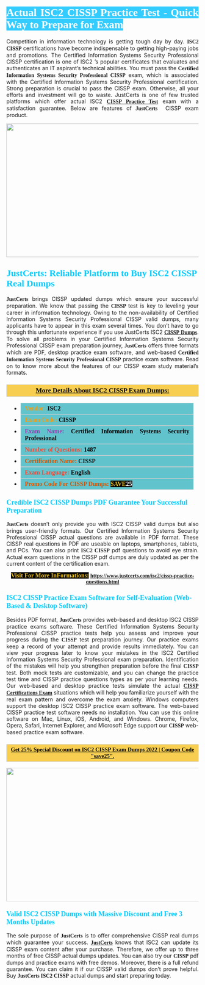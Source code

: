 <h1 style="text-align: justify;"><span style="color:#ffffff;"><span style="font-family:Georgia,serif;"><strong><span style="background-color:#33ccff;">Actual ISC2 CISSP Practice Test - Quick Way to Prepare for Exam</span></strong></span></span></h1>

<p style="text-align: justify;">Competition in information technology is getting tough day by day. <span style="font-family:Georgia,serif;"><strong>ISC2 CISSP</strong></span> certifications have become indispensable to getting high-paying jobs and promotions. The Certified Information Systems Security Professional CISSP certification is one of ISC2 ’s popular certificates that evaluates and authenticates an IT aspirant’s technical abilities. You must pass the <span style="font-family:Georgia,serif;"><strong>Certified Information Systems Security Professional CISSP</strong></span> exam, which is associated with the Certified Information Systems Security Professional certification. Strong preparation is crucial to pass the CISSP exam. Otherwise, all your efforts and investment will go to waste. JustCerts is one of few trusted platforms which offer actual ISC2 <span style="font-size:14px;"><span style="font-family:Georgia,serif;"><strong><a href="https://www.justcerts.com/isc2/cissp-practice-questions.html">CISSP Practice Test</a></strong></span></span> exam with a satisfaction guarantee. Below are features of <span style="font-size:14px;"><span style="font-family:Georgia,serif;"><strong>JustCerts</strong></span></span>  CISSP exam product.</p>

<p style="text-align: center;"><a href="https://www.justcerts.com/isc2/cissp-practice-questions.html"><img alt="" src="https://i.imgur.com/tWVNC2Y.jpg" style="width: 720px; height: 350px;" /></a></p>

<h2 style="margin-right:0in; margin-left:0in"><span style="color:#00ccff;"><span style="font-family:Georgia,serif;"><strong><span style="font-size:18pt">JustCerts: Reliable Platform to Buy ISC2 CISSP Real Dumps</span></strong></span></span></h2>

<p style="text-align: justify;"><span style="font-size:14px;"><span style="font-family:Georgia,serif;"><strong>JustCerts</strong></span></span> brings CISSP updated dumps which ensure your successful preparation. We know that passing the <span style="font-family:Georgia,serif;"><strong>CISSP </strong></span> test is key to leveling your career in information technology. Owing to the non-availability of Certified Information Systems Security Professional CISSP valid dumps, many applicants have to appear in this exam several times. You don’t have to go through this unfortunate experience if you use JustCerts ISC2 <a href="https://www.justcerts.com/isc2/cissp-practice-questions.html"><span style="font-family:Georgia,serif;"><strong>CISSP Dumps</strong></span></a>. To solve all problems in your Certified Information Systems Security Professional CISSP exam preparation journey, <strong><span style="font-size:14px;"><span style="font-family:Georgia,serif;">JustCerts</span></span></strong> offers three formats which are PDF, desktop practice exam software, and web-based <span style="font-family:Georgia,serif;"><strong>Certified Information Systems Security Professional CISSP</strong></span> practice exam software. Read on to know more about the features of our CISSP exam study material’s formats.</p>

<h3 style="background: #f7ce50; border: 1px solid rgb(204, 204, 204); padding: 5px 10px; text-align: center;"><span style="font-family:Georgia,serif;"><u><u><span style="color:#000000;"><span style="font-size:11pt"><span style="line-height:normal"><b><span style="font-size:13.0pt"><span cambria="">More Details About ISC2 CISSP Exam Dumps:</span></span></b></span></span></span></u></u></span></h3>

<ul>
	<li style="margin:0cm 10pt">
	<div style="background:#61c4cd; border: 1px solid rgb(204, 204, 204); padding: 5px 10px; text-align: justify;"><span style="font-family:Georgia,serif;"><span style="font-size:11pt"><span style="line-height:normal"><b><span style="font-size:12.0pt"><span new="" roman="" times=""><span style="color:#f39c12;">Vendor:</span> <span style="color:#000000;">ISC2</span></span></span></b></span></span></span></div>
	</li>
	<li style="margin:0cm 10pt">
	<div style="background: #61c4cd; border: 1px solid rgb(204, 204, 204); padding: 5px 10px; text-align: justify;"><span style="font-family:Georgia,serif;"><span style="font-size:11pt"><span style="line-height:normal"><b><span style="font-size:12.0pt"><span new="" roman="" times=""><span style="color:#f39c12;">Exam Code:</span> <span style="color:#000000;">CISSP</span></span></span></b></span></span></span></div>
	</li>
	<li style="margin:0cm 10pt">
	<div style="background: #61c4cd; border: 1px solid rgb(204, 204, 204); padding: 5px 10px; text-align: justify;"><span style="font-family:Georgia,serif;"><span style="font-size:11pt"><span style="line-height:normal"><b><span style="font-size:12.0pt"><span new="" roman="" times=""><span style="color:#8e44ad;">Exam Name:</span> <span style="color:#000000;">Certified Information Systems Security Professional</span></span></span></b></span></span></span></div>
	</li>
	<li style="margin:0cm 10pt">
	<div style="background: #61c4cd; border: 1px solid rgb(204, 204, 204); padding: 5px 10px;"><span style="font-family:Georgia,serif;"><span style="font-size:11pt"><span style="line-height:normal"><b><span style="font-size:12.0pt"><span new="" roman="" times=""><span style="color:#e74c3c;">Number of Questions:</span><span style="color:#000000;"><span style="color:#f1c40f;"> </span>1487</span></span></span></b></span></span></span></div>
	</li>
	<li style="margin:0cm 10pt">
	<div style="background: #61c4cd; border: 1px solid rgb(204, 204, 204); padding: 5px 10px; text-align: justify;"><span style="font-family:Georgia,serif;"><span style="font-size:11pt"><span style="line-height:normal"><b><span style="font-size:12.0pt"><span new="" roman="" times=""><span style="color:#d35400;">Certification Name:</span> CISSP</span></span></b></span></span></span></div>
	</li>
	<li style="margin:0cm 10pt">
	<div style="background: #61c4cd; border: 1px solid rgb(204, 204, 204); padding: 5px 10px; text-align: justify;"><span style="font-family:Georgia,serif;"><span style="font-size:11pt"><span style="line-height:normal"><b><span style="font-size:12.0pt"><span new="" roman="" times=""><span style="color:#e74c3c;">Exam Language:</span> <span style="color:#000000;">English</span></span></span></b></span></span></span></div>
	</li>
	<li style="margin:0cm 10pt">
	<div style="background: #61c4cd; border: 1px solid rgb(204, 204, 204); padding: 5px 10px;"><span style="font-family:Georgia,serif;"><span style="font-size:11pt"><span style="line-height:normal"><b><span style="font-size:12.0pt"><span new="" roman="" times=""><span style="color:#d35400;">Promo Code For CISSP Dumps:</span><span style="color:#f1c40f;"> <span style="background-color:#000000;">SAVE</span></span><span style="color:#ffffff;"><span style="background-color:#000000;">25</span></span></span></span></b></span></span></span></div>
	</li>
</ul>

<h3 style="margin-right:0in; margin-left:0in"><span style="color:#00ccff;"><span style="font-family:Georgia,serif;"><strong><span style="font-size:13.5pt">Credible ISC2 CISSP Dumps PDF Guarantee Your Successful Preparation</span></strong></span></span></h3>

<p style="text-align: justify;"><span style="font-size:14px;"><span style="font-family:Georgia,serif;"><strong>JustCerts</strong></span></span> doesn’t only provide you with ISC2 CISSP valid dumps but also brings user-friendly formats. Our Certified Information Systems Security Professional CISSP actual questions are available in PDF format. These CISSP real questions in PDF are useable on laptops, smartphones, tablets, and PCs. You can also print <span style="font-family:Georgia,serif;"><strong>ISC2 CISSP</strong></span> pdf questions to avoid eye strain. Actual exam questions in the CISSP pdf dumps are duly updated as per the current content of the certification exam.</p>

<p style="text-align: center;"><span style="font-family:Georgia,serif;"><strong><span style="font-size:16px;"><span style="color:#f1c40f;"><span style="background-color:#000000;">Visit For More InFormations:</span></span></span> <a href="https://www.justcerts.com/isc2/cissp-practice-questions.html">https://www.justcerts.com/isc2/cissp-practice-questions.html</a></strong></span></p>

<h3 style="margin-right:0in; margin-left:0in"><span style="color:#00ccff;"><span style="font-family:Georgia,serif;"><strong><span style="font-size:13.5pt">ISC2 CISSP Practice Exam Software for Self-Evaluation (Web-Based & Desktop Software)</span></strong></span></span></h3>

<p style="text-align: justify;">Besides PDF format, <span style="font-size:14px;"><span style="font-family:Georgia,serif;"><strong>JustCerts</strong></span></span> provides web-based and desktop ISC2 CISSP practice exams software. These Certified Information Systems Security Professional CISSP practice tests help you assess and improve your progress during the <span style="font-family:Georgia,serif;"><strong>CISSP</strong></span> test preparation journey. Our practice exams keep a record of your attempt and provide results immediately. You can view your progress later to know your mistakes in the ISC2 Certified Information Systems Security Professional exam preparation. Identification of the mistakes will help you strengthen preparation before the final <span style="font-family:Georgia,serif;"><strong>CISSP</strong></span> test. Both mock tests are customizable, and you can change the practice test time and CISSP practice questions types as per your learning needs. Our web-based and desktop practice tests simulate the actual <a href="https://www.justcerts.com/isc2/cissp-certification-exams.html"><span style="font-family:Georgia,serif;"><strong>CISSP Certifications Exam</strong></span></a> situations which will help you familiarize yourself with the real exam pattern and overcome the exam anxiety. Windows computers support the desktop ISC2 CISSP practice exam software. The web-based CISSP practice test software needs no installation. You can use this online software on Mac, Linux, iOS, Android, and Windows. Chrome, Firefox, Opera, Safari, Internet Explorer, and Microsoft Edge support our <span style="font-family:Georgia,serif;"><strong> CISSP</strong></span> web-based practice exam software.</p>

<h3 style="background: rgb(247, 206, 80); border: 1px solid rgb(204, 204, 204); padding: 5px 10px; text-align: center;"><span style="font-family:Georgia,serif;"><u><span style="color:#000000;"><span style="font-size:11pt;"><span style="line-height:normal;"><b><span cambria="">Get 25% Special Discount on ISC2 CISSP Exam Dumps 2022 | Coupon Code "save25".</span></b></span></span></span></u></span></h3>

<p style="text-align: center;"><a href="https://www.justcerts.com/isc2/cissp-practice-questions.html"><img alt="" src="https://i.imgur.com/fQyYzMS.jpg" style="width: 720px; height: 350px;" /></a></p>

<h3 style="margin-right:0in; margin-left:0in"><span style="color:#00ccff;"><span style="font-family:Georgia,serif;"><strong><span style="font-size:13.5pt">Valid ISC2 CISSP Dumps with Massive Discount and Free 3 Months Updates</span></strong></span></span></h3>

<p style="text-align: justify;">The sole purpose of <span style="font-size:14px;"><span style="font-family:Georgia,serif;"><strong>JustCerts</strong></span></span> is to offer comprehensive CISSP real dumps which guarantee your success. <a href="https://www.justcerts.com/"><span style="font-size:14px;"><span style="font-family:Georgia,serif;"><strong>JustCerts</strong></span></span></a> knows that ISC2 can update its CISSP exam content after your purchase. Therefore, we offer up to three months of free CISSP actual dumps updates. You can also try our <span style="font-family:Georgia,serif;"><strong> CISSP</strong></span> pdf dumps and practice exams with free demos. Moreover, there is a full refund guarantee. You can claim it if our CISSP valid dumps don’t prove helpful. Buy <span style="font-family:Georgia,serif;"><strong>JustCerts ISC2 CISSP</strong></span> actual dumps and start preparing today.</p>

